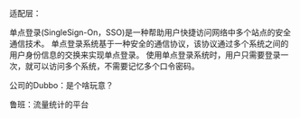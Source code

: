 适配层：

单点登录(SingleSign-On，SSO)是一种帮助用户快捷访问网络中多个站点的安全通信技术。 单点登录系统基于一种安全的通信协议，该协议通过多个系统之间的用户身份信息的交换来实现单点登录。 使用单点登录系统时，用户只需要登录一次，就可以访问多个系统，不需要记忆多个口令密码。


公司的Dubbo：是个啥玩意？

鲁班：流量统计的平台

